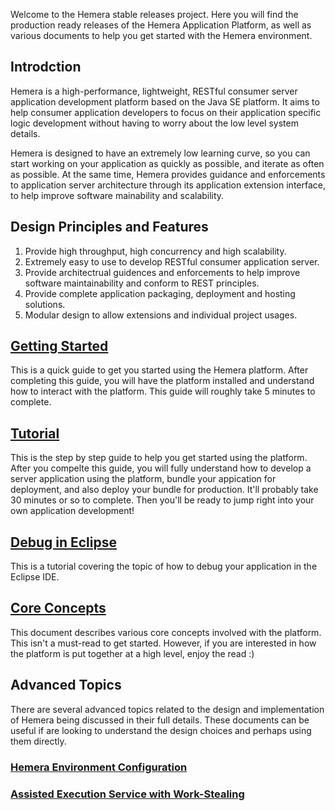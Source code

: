 Welcome to the Hemera stable releases project. Here you will find the production
ready releases of the Hemera Application Platform, as well as various documents
to help you get started with the Hemera environment.

## Introdction

Hemera is a high-performance, lightweight, RESTful consumer server application
development platform based on the Java SE platform. It aims to help consumer
application developers to focus on their application specific logic development
without having to worry about the low level system details.

Hemera is designed to have an extremely low learning curve, so you can start working
on your application as quickly as possible, and iterate as often as possible. At the
same time, Hemera provides guidance and enforcements to application server
architecture through its application extension interface, to help improve software
mainability and scalability.

## Design Principles and Features

1. Provide high throughput, high concurrency and high scalability.
2. Extremely easy to use to develop RESTful consumer application server.
3. Provide architectrual guidences and enforcements to help improve software
maintainability and conform to REST principles.
4. Provide complete application packaging, deployment and hosting solutions.
5. Modular design to allow extensions and individual project usages.

## [Getting Started](https://github.com/hemera/Hemera-Release/wiki/Getting-Started)

This is a quick guide to get you started using the Hemera platform. After completing
this guide, you will have the platform installed and understand how to interact
with the platform. This guide will roughly take 5 minutes to complete.

## [Tutorial](https://github.com/hemera/Hemera-Release/wiki/Tutorial)

This is the step by step guide to help you get started using the platform. After
you compelte this guide, you will fully understand how to develop a server
application using the platform, bundle your appication for deployment, and also
deploy your bundle for production. It'll probably take 30 minutes or so to complete.
Then you'll be ready to jump right into your own application development!

## [Debug in Eclipse](https://github.com/hemera/Hemera-Release/wiki/Debug-in-Eclipse)

This is a tutorial covering the topic of how to debug your application in the
Eclipse IDE.

## [Core Concepts](https://github.com/hemera/Hemera-Release/wiki/Core-Concepts)

This document describes various core concepts involved with the platform. This isn't
a must-read to get started. However, if you are interested in how the platform is
put together at a high level, enjoy the read :)

## Advanced Topics

There are several advanced topics related to the design and implementation
of Hemera being discussed in their full details. These documents can be useful
if are looking to understand the design choices and perhaps using them directly.

### [Hemera Environment Configuration](https://github.com/hemera/Hemera-Release/wiki/Hemera-Environment-Configuration)

### [Assisted Execution Service with Work-Stealing](https://github.com/hemera/Hemera-Release/wiki/Assisted-Execution-Service-with-Work-Stealing)